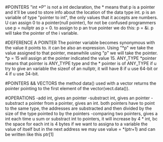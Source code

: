 #POINTERS
"int *P" is not a int declaration, the * means that p is a pointer and it'll be used to store info about the location of the data type int.
p is an variable of type "pointer to int", the only values that it accepts are numbers.
U can assign 0 to a pointer(null pointer), for not be confused programmers use p = nullptr as p = 0.
to assign to p an true pointer we do this: p = &i. p will take the pointer of the i variable.

#DEFERENCE A POINTER
The pointer variable becomes synonymous with the value it points to. it can be also an expression.
Using "*p" we take the value assigned to that pointer, meanwhile using "p" we will take the pointer.
*p = 15 will assign at the pointer indicated the value 15.
ANY_TYPE *pointer means that pointer is ANY_TYPE type and the * pointer is of ANY_TYPE
if u try to give an variable the sizeof of an nullptr, it will have 8 if u use 64-bit or 4 if u use 34-bit.

#POINTERS && VECTORS
the method data() used with a vector returns the pointer pointing to the first element of the vector(vect.data()).

#OPERATIONS
-add int, gives an pointer
-substract int, gives an pointer
-substract a pointer from a pointer, gives an int. both pointers have to point to the same type, the addresses are substracted and then divided by the size of the type pointed to by the pointers
-comparing two pointers, gives a int
each time u sum or substract int to pointers, it will increase by 4 * int, bc the space for each int is 4 bytes
if we want to assigna to a variable the value of itself but in the next address we may use value = *(ptr+1) and can be written like this ptr[1]